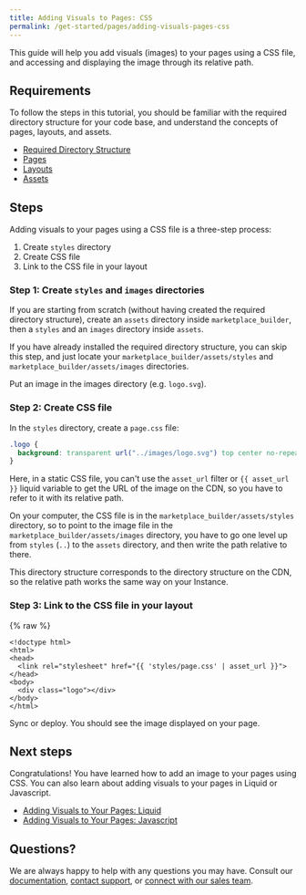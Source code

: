 ```yaml
---
title: Adding Visuals to Pages: CSS
permalink: /get-started/pages/adding-visuals-pages-css
---
```


This guide will help you add visuals (images) to your pages using a CSS file, and accessing and displaying the image through its relative path.

## Requirements

To follow the steps in this tutorial, you should be familiar with the required directory structure for your code base, and understand the concepts of pages, layouts, and assets.

* [Required Directory Structure]()
* [Pages]()
* [Layouts]()
* [Assets]()

## Steps

Adding visuals to your pages using a CSS file is a three-step process:

1.  Create `styles` directory
2.  Create CSS file
3.  Link to the CSS file in your layout

### Step 1: Create `styles` and `images` directories

If you are starting from scratch (without having created the required directory structure), create an `assets` directory inside `marketplace_builder`, then a `styles` and an `images` directory inside `assets`.

If you have already installed the required directory structure, you can skip this step, and just locate your `marketplace_builder/assets/styles` and `marketplace_builder/assets/images` directories.

Put an image in the images directory (e.g. `logo.svg`).

### Step 2: Create CSS file

In the `styles` directory, create a `page.css` file:

```css
.logo {
  background: transparent url("../images/logo.svg") top center no-repeat;
}
```

Here, in a static CSS file, you can't use the `asset_url` filter or `{{ asset_url }}` liquid variable to get the URL of the image on the CDN, so you have to refer to it with its relative path.

On your computer, the CSS file is in the `marketplace_builder/assets/styles` directory, so to point to the image file in the `marketplace_builder/assets/images` directory, you have to go one level up from `styles` (`..`) to the `assets` directory, and then write the path relative to there.

This directory structure corresponds to the directory structure on the CDN, so the relative path works the same way on your Instance.

### Step 3: Link to the CSS file in your layout

{% raw %}

```liquid
<!doctype html>
<html>
<head>
  <link rel="stylesheet" href="{{ 'styles/page.css' | asset_url }}">
</head>
<body>
  <div class="logo"></div>
</body>
</html>
```

Sync or deploy. You should see the image displayed on your page.

## Next steps

Congratulations! You have learned how to add an image to your pages using CSS. You can also learn about adding visuals to your pages in Liquid or Javascript.

* [Adding Visuals to Your Pages: Liquid]()
* [Adding Visuals to Your Pages: Javascript]()

## Questions?

We are always happy to help with any questions you may have. Consult our [documentation](), [contact support](), or [connect with our sales team]().
